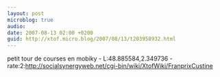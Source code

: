 ```yaml
---
layout: post
microblog: true
audio: 
date: 2007-08-13 02:00 +0200
guid: http://xtof.micro.blog/2007/08/13/t203958932.html
---
```

petit tour de courses en mobiky - L:48.885584,2.349736 - rate:2:http://socialsynergyweb.net/cgi-bin/wiki/XtofWiki/FranprixCustine
